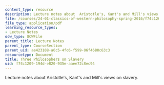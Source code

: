 ```yaml
---
content_type: resource
description: Lecture notes about  Aristotle's, Kant's and Mill's views on slavery.
file: /courses/24-01-classics-of-western-philosophy-spring-2016/f74c1209194de820935eaaee72c8ec94_MIT24_01S16_SES23.pdf
file_type: application/pdf
learning_resource_types:
- Lecture Notes
ocw_type: OCWFile
parent_title: Lecture Notes
parent_type: CourseSection
parent_uid: ae423108-a6c5-4fc6-f599-06f4680c63c3
resourcetype: Document
title: Three Philosophers on Slavery
uid: f74c1209-194d-e820-935e-aaee72c8ec94
---
```

Lecture notes about  Aristotle's, Kant's and Mill's views on slavery.

